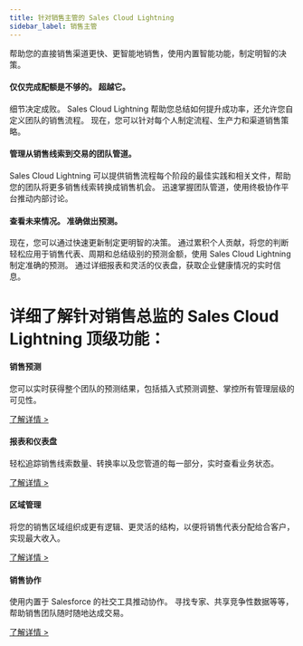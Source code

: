 ```yaml
---
title: 针对销售主管的 Sales Cloud Lightning
sidebar_label: 销售主管
---
```


帮助您的直接销售渠道更快、更智能地销售，使用内置智能功能，制定明智的决策。

#### 仅仅完成配额是不够的。 超越它。

细节决定成败。 Sales Cloud Lightning 帮助您总结如何提升成功率，还允许您自定义团队的销售流程。 现在，您可以针对每个人制定流程、生产力和渠道销售策略。

#### 管理从销售线索到交易的团队管道。

Sales Cloud Lightning 可以提供销售流程每个阶段的最佳实践和相关文件，帮助您的团队将更多销售线索转换成销售机会。 迅速掌握团队管道，使用终极协作平台推动内部讨论。

#### 查看未来情况。 准确做出预测。

现在，您可以通过快速更新制定更明智的决策。 通过累积个人贡献，将您的判断轻松应用于销售代表、周期和总结级别的预测金额，使用 Sales Cloud Lightning 制定准确的预测。 通过详细报表和灵活的仪表盘，获取企业健康情况的实时信息。




# 详细了解针对销售总监的 Sales Cloud Lightning 顶级功能：

#### 销售预测

您可以实时获得整个团队的预测结果，包括插入式预测调整、掌控所有管理层级的可见性。

[了解详情 >](/sales_management/forecast)

#### 报表和仪表盘

轻松追踪销售线索数量、转换率以及您管道的每一部分，实时查看业务状态。

[了解详情 >](/sales_management/report)

#### 区域管理

将您的销售区域组织成更有逻辑、更灵活的结构，以便将销售代表分配给合客户，实现最大收入。

[了解详情 >]()

#### 销售协作

使用内置于 Salesforce 的社交工具推动协作。 寻找专家、共享竞争性数据等等，帮助销售团队随时随地达成交易。

[了解详情 >]()